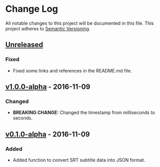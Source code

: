 # Change Log
All notable changes to this project will be documented in this file.
This project adheres to [Semantic Versioning](http://semver.org/).


## [Unreleased]

### Fixed

- Fixed some links and references in the README.md file.


## [v1.0.0-alpha] - 2016-11-09

### Changed

- **BREAKING CHANGE:** Changed the timestamp from milliseconds to seconds.


## [v0.1.0-alpha] - 2016-11-09

### Added

- Added function to convert SRT subtitle data into JSON format.


[Latest]: https://github.com/MrSlide/parseSRT/tree/master
[Unreleased]: https://github.com/MrSlide/parseSRT/compare/v1.0.0-alpha...develop
[v1.0.0-alpha]: https://github.com/MrSlide/parseSRT/tree/v1.0.0-alpha
[v0.1.0-alpha]: https://github.com/MrSlide/parseSRT/tree/v0.1.0-alpha
